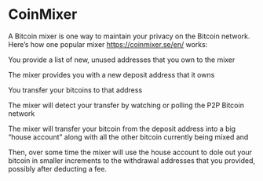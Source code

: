 
# CoinMixer

A Bitcoin mixer is one way to maintain your privacy on the Bitcoin network.  Here’s how one popular mixer https://coinmixer.se/en/ works:

You provide  a list of new, unused addresses that you own to the mixer

The mixer provides you with a new deposit address that it owns

You transfer your bitcoins to that address

The mixer will detect your transfer by watching or polling the P2P Bitcoin network

The mixer will transfer your bitcoin from the deposit address into a big “house account” along with all the other bitcoin currently being mixed and

Then, over some time the mixer will use the house account to dole out your bitcoin in smaller increments to the withdrawal addresses that you provided, possibly after deducting a fee.
